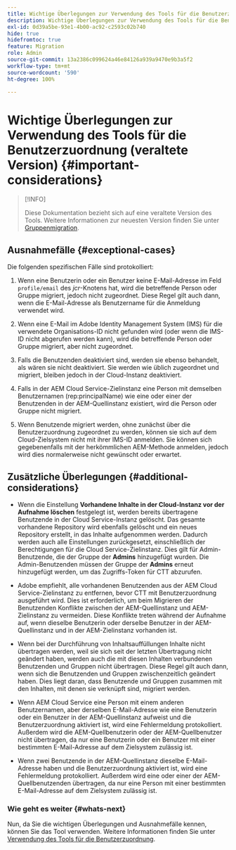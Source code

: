 ```yaml
---
title: Wichtige Überlegungen zur Verwendung des Tools für die Benutzerzuordnung (veraltete Version)
description: Wichtige Überlegungen zur Verwendung des Tools für die Benutzerzuordnung (veraltete Version)
exl-id: 0d39a5be-93e1-4b00-ac92-c2593c02b740
hide: true
hidefromtoc: true
feature: Migration
role: Admin
source-git-commit: 13a2386c099624a46e84126a939a9470e9b3a5f2
workflow-type: tm+mt
source-wordcount: '590'
ht-degree: 100%

---
```


# Wichtige Überlegungen zur Verwendung des Tools für die Benutzerzuordnung (veraltete Version) {#important-considerations}

>[!INFO]
>
>Diese Dokumentation bezieht sich auf eine veraltete Version des Tools. Weitere Informationen zur neuesten Version finden Sie unter [Gruppenmigration](/help/journey-migration/content-transfer-tool/using-content-transfer-tool/group-migration.md).

## Ausnahmefälle {#exceptional-cases}

Die folgenden spezifischen Fälle sind protokolliert:

1. Wenn eine Benutzerin oder ein Benutzer keine E-Mail-Adresse im Feld `profile/email` des *jcr*-Knotens hat, wird die betreffende Person oder Gruppe migriert, jedoch nicht zugeordnet. Diese Regel gilt auch dann, wenn die E-Mail-Adresse als Benutzername für die Anmeldung verwendet wird.

1. Wenn eine E-Mail im Adobe Identity Management System (IMS) für die verwendete Organisations-ID nicht gefunden wird (oder wenn die IMS-ID nicht abgerufen werden kann), wird die betreffende Person oder Gruppe migriert, aber nicht zugeordnet.

1. Falls die Benutzenden deaktiviert sind, werden sie ebenso behandelt, als wären sie nicht deaktiviert. Sie werden wie üblich zugeordnet und migriert, bleiben jedoch in der Cloud-Instanz deaktiviert.

1. Falls in der AEM Cloud Service-Zielinstanz eine Person mit demselben Benutzernamen (rep:principalName) wie eine oder einer der Benutzenden in der AEM-Quellinstanz existiert, wird die Person oder Gruppe nicht migriert.

1. Wenn Benutzende migriert werden, ohne zunächst über die Benutzerzuordnung zugeordnet zu werden, können sie sich auf dem Cloud-Zielsystem nicht mit ihrer IMS-ID anmelden. Sie können sich gegebenenfalls mit der herkömmlichen AEM-Methode anmelden, jedoch wird dies normalerweise nicht gewünscht oder erwartet.

## Zusätzliche Überlegungen {#additional-considerations}

* Wenn die Einstellung **Vorhandene Inhalte in der Cloud-Instanz vor der Aufnahme löschen** festgelegt ist, werden bereits übertragene Benutzende in der Cloud Service-Instanz gelöscht. Das gesamte vorhandene Repository wird ebenfalls gelöscht und ein neues Repository erstellt, in das Inhalte aufgenommen werden. Dadurch werden auch alle Einstellungen zurückgesetzt, einschließlich der Berechtigungen für die Cloud Service-Zielinstanz. Dies gilt für Admin-Benutzende, die der Gruppe der **Admins** hinzugefügt wurden. Die Admin-Benutzenden müssen der Gruppe der **Admins** erneut hinzugefügt werden, um das Zugriffs-Token für CTT abzurufen.

* Adobe empfiehlt, alle vorhandenen Benutzenden aus der AEM Cloud Service-Zielinstanz zu entfernen, bevor CTT mit Benutzerzuordnung ausgeführt wird. Dies ist erforderlich, um beim Migrieren der Benutzenden Konflikte zwischen der AEM-Quellinstanz und AEM-Zielinstanz zu vermeiden. Diese Konflikte treten während der Aufnahme auf, wenn dieselbe Benutzerin oder derselbe Benutzer in der AEM-Quellinstanz und in der AEM-Zielinstanz vorhanden ist.

* Wenn bei der Durchführung von Inhaltsauffüllungen Inhalte nicht übertragen werden, weil sie sich seit der letzten Übertragung nicht geändert haben, werden auch die mit diesen Inhalten verbundenen Benutzenden und Gruppen nicht übertragen. Diese Regel gilt auch dann, wenn sich die Benutzenden und Gruppen zwischenzeitlich geändert haben. Dies liegt daran, dass Benutzende und Gruppen zusammen mit den Inhalten, mit denen sie verknüpft sind, migriert werden.

* Wenn AEM Cloud Service eine Person mit einem anderen Benutzernamen, aber derselben E-Mail-Adresse wie eine Benutzerin oder ein Benutzer in der AEM-Quellinstanz aufweist und die Benutzerzuordnung aktiviert ist, wird eine Fehlermeldung protokolliert. Außerdem wird die AEM-Quellbenutzerin oder der AEM-Quellbenutzer nicht übertragen, da nur eine Benutzerin oder ein Benutzer mit einer bestimmten E-Mail-Adresse auf dem Zielsystem zulässig ist.

* Wenn zwei Benutzende in der AEM-Quellinstanz dieselbe E-Mail-Adresse haben und die Benutzerzuordnung aktiviert ist, wird eine Fehlermeldung protokolliert. Außerdem wird eine oder einer der AEM-Quellbenutzenden übertragen, da nur eine Person mit einer bestimmten E-Mail-Adresse auf dem Zielsystem zulässig ist.

### Wie geht es weiter {#whats-next}

Nun, da Sie die wichtigen Überlegungen und Ausnahmefälle kennen, können Sie das Tool verwenden. Weitere Informationen finden Sie unter [Verwendung des Tools für die Benutzerzuordnung](/help/journey-migration/content-transfer-tool/user-mapping-tool-legacy/using-user-mapping-tool-legacy.md).
